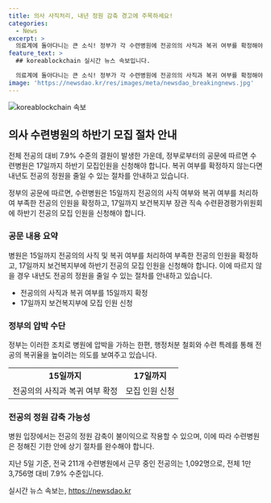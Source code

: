 ```yaml
---
title: 의사 사직처리, 내년 정원 감축 경고에 주목하세요!
categories:
  - News
excerpt: >
  의료계에 돌아다니는 큰 소식! 정부가 각 수련병원에 전공의의 사직과 복귀 여부를 확정해야 하반기 모집인원을 신청하도록 요구했다. 특히, 확정이 미비한 경우 내년도 전공의 정원을 줄일 수도 있다고 밝혔는데, 이에 병원들은 압박을 받는 상황이다. 이러한 상황 속에서 정부는 행정처분 철회와 수련 특례를 제시하여 전공의 복귀율을 높이려는 의도로 풀이되고 있다. 현재 전국 수련병원에서 근무 중인 전공의는 전체 대비 7.9% 수준인데, 이에 대한 대책 마련이 시급한 상황이다.
feature_text: >
  ## koreablockchain 실시간 뉴스 속보입니다.

  의료계에 돌아다니는 큰 소식! 정부가 각 수련병원에 전공의의 사직과 복귀 여부를 확정해야 하반기 모집인원을 신청하도록 요구했다. 특히, 확정이 미비한 경우 내년도 전공의 정원을 줄일 수도 있다고 밝혔는데, 이에 병원들은 압박을 받는 상황이다. 이러한 상황 속에서 정부는 행정처분 철회와 수련 특례를 제시하여 전공의 복귀율을 높이려는 의도로 풀이되고 있다. 현재 전국 수련병원에서 근무 중인 전공의는 전체 대비 7.9% 수준인데, 이에 대한 대책 마련이 시급한 상황이다.
image: 'https://newsdao.kr/res/images/meta/newsdao_breakingnews.jpg'
---
```


<p><img src="https://newsdao.kr/res/images/meta/newsdao_breakingnews.jpg" alt="koreablockchain 속보" /></p>

<h2 data-ke-size="size26">의사 수련병원의 하반기 모집 절차 안내</h2>

<p>전체 전공의 대비 7.9% 수준의 결원이 발생한 가운데, 정부로부터의 공문에 따르면 수련병원은 17일까지 하반기 모집인원을 신청해야 합니다. 복귀 여부를 확정하지 않는다면 내년도 전공의 정원을 줄일 수 있는 절차를 안내하고 있습니다.</p>

<p data-ke-size="size16">정부의 공문에 따르면, 수련병원은 15일까지 전공의의 사직 여부와 복귀 여부를 처리하여 부족한 전공의 인원을 확정하고, 17일까지 보건복지부 장관 직속 수련환경평가위원회에 하반기 전공의 모집 인원을 신청해야 합니다.</p>

<h3 data-ke-size="size19">공문 내용 요약</h3>

<p>병원은 15일까지 전공의의 사직 및 복귀 여부를 처리하여 부족한 전공의 인원을 확정하고, 17일까지 보건복지부에 하반기 전공의 모집 인원을 신청해야 합니다. 이에 따르지 않을 경우 내년도 전공의 정원을 줄일 수 있는 절차를 안내하고 있습니다.</p>

<ul>
<li>전공의의 사직과 복귀 여부를 15일까지 확정</li>
<li>17일까지 보건복지부에 모집 인원 신청</li>
</ul>

<h3 data-ke-size="size19">정부의 압박 수단</h3>

<p>정부는 이러한 조치로 병원에 압박을 가하는 한편, 행정처분 철회와 수련 특례를 통해 전공의 복귀율을 높이려는 의도를 보여주고 있습니다.</p>

<table>
<tr>
<td style="text-align: center; height: 17px;"><b>15일까지</b></td>
<td style="text-align: center; height: 17px;"><b>17일까지</b></td>
</tr>
<tr>
<td style="text-align: center; height: 17px;">전공의의 사직과 복귀 여부 확정</td>
<td style="text-align: center; height: 17px;">모집 인원 신청</td>
</tr>
</table>

<h3 data-ke-size="size19">전공의 정원 감축 가능성</h3>

<p>병원 입장에서는 전공의 정원 감축이 불이익으로 작용할 수 있으며, 이에 따라 수련병원은 정해진 기한 안에 상기 절차를 완수해야 합니다.</p>

<p data-ke-size="size16">지난 5일 기준, 전국 211개 수련병원에서 근무 중인 전공의는 1,092명으로, 전체 1만 3,756명 대비 7.9% 수준입니다.</p>
실시간 뉴스 속보는, <a href="https://newsdao.kr" rel="dofollow">https://newsdao.kr</a>


